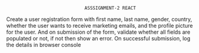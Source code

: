                                  ASSSIGNMENT-2 REACT

Create a user registration form with first name, last name, gender, country,
whether the user wants to receive marketing emails, and the profile picture for
the user. And on submission of the form, validate whether all fields are
populated or not, if not then show an error. On successful submission, log the details in browser console
